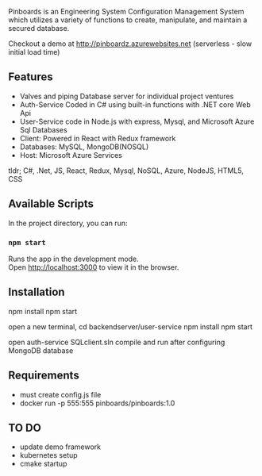 Pinboards is an Engineering System Configuration Management System which utilizes a variety of functions to create, manipulate, and maintain a secured database.

Checkout a demo at http://pinboardz.azurewebsites.net (serverless - slow initial load time)

## Features
- Valves and piping Database server for individual project ventures
- Auth-Service Coded in C# using built-in functions with .NET core Web Api
- User-Service code in Node.js with express, Mysql, and Microsoft Azure Sql Databases
- Client: Powered in React with Redux framework
- Databases: MySQL, MongoDB(NOSQL)
- Host: Microsoft Azure Services


tldr; C#, .Net, JS, React, Redux, Mysql, NoSQL, Azure, NodeJS, HTML5, CSS




## Available Scripts

In the project directory, you can run:

### `npm start`

Runs the app in the development mode.<br>
Open [http://localhost:3000](http://localhost:3000) to view it in the browser.

## Installation

npm install
npm start

open a new terminal, cd backendserver/user-service
npm install
npm start

open auth-service SQLclient.sln
compile and run after configuring MongoDB database

## Requirements

- must create config.js file
- docker run -p 555:555 pinboards/pinboards:1.0

## TO DO

- update demo framework
- kubernetes setup
- cmake startup